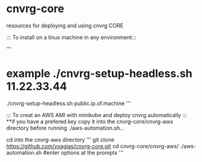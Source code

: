 # cnvrg-core
resources for deploying and using cnvrg CORE 

::: To install on a linux machine in any environment:::

''' 
# example ./cnvrg-setup-headless.sh 11.22.33.44
./cnvrg-setup-headless.sh public.ip.of.machine
'''

::: To creat an AWS AMI with minikube and deploy cnvrg automatically :::
**if you have a prefered key copy it into the cnvrg-core/cnvrg-aws directory before running ./aws-automation.sh... 

cd into the cnvrg-aws directory 
'''
git clone https://github.com/vvagias/cnvrg-core.git
cd cnvrg-core/cnvrg-aws/
./aws-automation.sh
#enter options at the prompts
'''


